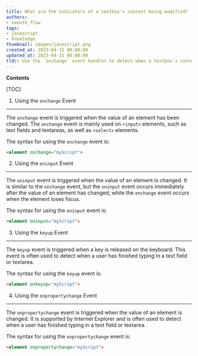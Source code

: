 ```yaml
---
title: What are the indicators of a textbox's content being modified?
authors:
- smooth_flow
tags:
- javascript
- knowledge
thumbnail: images/javascript.png
created_at: 2023-04-15 00:00:00
updated_at: 2023-04-15 00:00:00
tldr: Use the `onchange` event handler to detect when a textbox`s content has changed.
---
```


**Contents**

[TOC]

1. Using the `onchange` Event
--------------------------------
The `onchange` event is triggered when the value of an element has been changed. The `onchange` event is mainly used on `<input>` elements, such as text fields and textareas, as well as `<select>` elements.

The syntax for using the `onchange` event is:
```html
<element onchange="myScript">
```

2. Using the `oninput` Event
-----------------------------
The `oninput` event is triggered when the value of an element is changed. It is similar to the `onchange` event, but the `oninput` event occurs immediately after the value of an element has changed, while the `onchange` event occurs when the element loses focus.

The syntax for using the `oninput` event is:
```html
<element oninput="myScript">
```

3. Using the `keyup` Event
--------------------------
The `keyup` event is triggered when a key is released on the keyboard. This event is often used to detect when a user has finished typing in a text field or textarea.

The syntax for using the `keyup` event is:
```html
<element onkeyup="myScript">
```

4. Using the `onpropertychange` Event
-------------------------------------
The `onpropertychange` event is triggered when the value of an element is changed. It is supported by Internet Explorer and is often used to detect when a user has finished typing in a text field or textarea.

The syntax for using the `onpropertychange` event is:
```html
<element onpropertychange="myScript">
```
